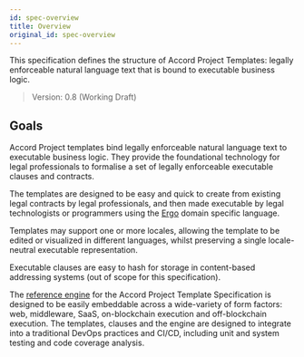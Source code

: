 ```yaml
---
id: spec-overview
title: Overview
original_id: spec-overview
---
```


This specification defines the structure of Accord Project Templates: legally enforceable natural language text that is bound to executable business logic.

> Version: 0.8 (Working Draft)

## Goals

Accord Project templates bind legally enforceable natural language text to executable business logic. They provide the foundational technology for legal professionals to formalise a set of legally enforceable executable clauses and contracts.

The templates are designed to be easy and quick to create from existing legal contracts by legal professionals, and then made executable by legal technologists or programmers using the [Ergo](logic-ergo) domain specific language.

Templates may support one or more locales, allowing the template to be edited or visualized in different languages, whilst preserving a single locale-neutral executable representation.

Executable clauses are easy to hash for storage in content-based addressing systems (out of scope for this specification).

The [reference engine](https://github.com/accordproject/cicero) for the Accord Project Template Specification is designed to be easily embeddable across a wide-variety of form factors: web, middleware, SaaS, on-blockchain execution and off-blockchain execution.
The templates, clauses and the engine are designed to integrate into a traditional DevOps practices and CI/CD, including unit and system testing and code coverage analysis.

